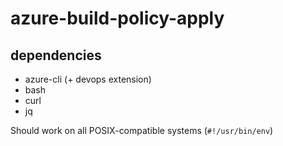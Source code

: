 # azure-build-policy-apply

## dependencies

- azure-cli (+ devops extension)
- bash
- curl
- jq

Should work on all POSIX-compatible systems (`#!/usr/bin/env`)
